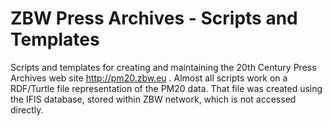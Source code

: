# ZBW Press Archives - Scripts and Templates

Scripts and templates for creating and maintaining the 20th Century Press
Archives web site http://pm20.zbw.eu . Almost all scripts work on a RDF/Turtle
file representation of the PM20 data. That file was created using the IFIS
database, stored within ZBW network, which is not accessed directly.

